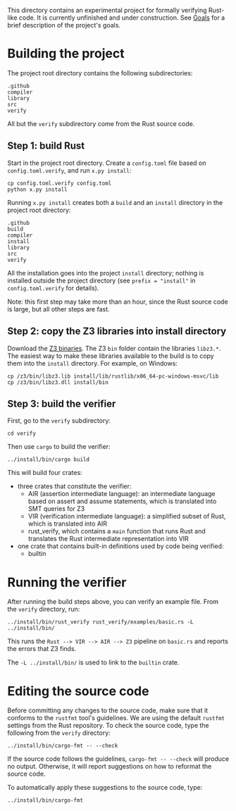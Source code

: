 This directory contains an experimental project for formally verifying Rust-like code.
It is currently unfinished and under construction.
See [Goals](../../../wiki/Goals) for a brief description of the project's goals.

# Building the project

The project root directory contains the following subdirectories:

```
.github
compiler
library
src
verify
```

All but the `verify` subdirectory come from the Rust source code.

## Step 1: build Rust

Start in the project root directory.
Create a `config.toml` file based on `config.toml.verify`, and run `x.py install`:

```
cp config.toml.verify config.toml
python x.py install
```

Running `x.py install` creates both a `build` and an `install` directory in the project root directory:

```
.github
build
compiler
install
library
src
verify
```

All the installation goes into the project `install` directory;
nothing is installed outside the project directory
(see `prefix = "install"` in `config.toml.verify` for details).

Note: this first step may take more than an hour, since the Rust source code is large, but all other steps are fast.

## Step 2: copy the Z3 libraries into install directory

Download the [Z3 binaries](https://github.com/Z3Prover/z3/releases).
The Z3 `bin` folder contain the libraries `libz3.*`.
The easiest way to make these libraries available to the build is to copy them into the `install` directory.
For example, on Windows:

```
cp /z3/bin/libz3.lib install/lib/rustlib/x86_64-pc-windows-msvc/lib
cp /z3/bin/libz3.dll install/bin
```

## Step 3: build the verifier

First, go to the `verify` subdirectory:

```
cd verify
```

Then use `cargo` to build the verifier:

```
../install/bin/cargo build
```

This will build four crates:
- three crates that constitute the verifier:
    - AIR (assertion intermediate language):
      an intermediate language based on assert and assume statements,
      which is translated into SMT queries for Z3
    - VIR (verification intermediate language):
      a simplified subset of Rust,
      which is translated into AIR
    - rust_verify, which contains a `main` function that runs Rust and translates
      the Rust intermediate representation into VIR
- one crate that contains built-in definitions used by code being verified:
    - builtin

# Running the verifier 

After running the build steps above, you can verify an example file.
From the `verify` directory, run:

```
../install/bin/rust_verify rust_verify/examples/basic.rs -L ../install/bin/
```

This runs the `Rust --> VIR --> AIR --> Z3` pipeline on `basic.rs`
and reports the errors that Z3 finds.

The `-L ../install/bin/` is used to link to the `builtin` crate.

# Editing the source code

Before committing any changes to the source code,
make sure that it conforms to the `rustfmt` tool's guidelines.
We are using the default `rustfmt` settings from the Rust repository.
To check the source code, type the following from the `verify` directory:

```
../install/bin/cargo-fmt -- --check
```

If the source code follows the guidelines, `cargo-fmt -- --check` will produce no output.
Otherwise, it will report suggestions on how to reformat the source code.

To automatically apply these suggestions to the source code, type:

```
../install/bin/cargo-fmt
```
